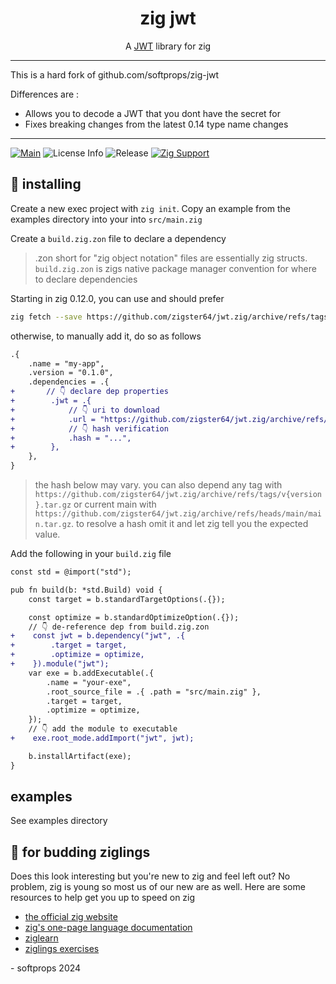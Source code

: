 <h1 align="center">
    zig jwt
</h1>

<div align="center">
    A <a href="https://jwt.io/">JWT</a> library for zig
</div>

---

This is a hard fork of github.com/softprops/zig-jwt

Differences are :

- Allows you to decode a JWT that you dont have the secret for
- Fixes breaking changes from the latest 0.14 type name changes

---

[![Main](https://github.com/zigster64/jwt.zig/actions/workflows/ci.yml/badge.svg)](https://github.com/zigster64/jwt.zig/actions/workflows/ci.yml) ![License Info](https://img.shields.io/github/license/zigster64/jwt.zig) ![Release](https://img.shields.io/github/v/release/zigster64/jwt.zig) [![Zig Support](https://img.shields.io/badge/zig-0.13.0-black?logo=zig)](https://ziglang.org/documentation/0.14.0/)

## 📼 installing

Create a new exec project with `zig init`. Copy an example from the examples directory into your into `src/main.zig`

Create a `build.zig.zon` file to declare a dependency

> .zon short for "zig object notation" files are essentially zig structs. `build.zig.zon` is zigs native package manager convention for where to declare dependencies

Starting in zig 0.12.0, you can use and should prefer

```sh
zig fetch --save https://github.com/zigster64/jwt.zig/archive/refs/tags/v1.0.0.tar.gz
```

otherwise, to manually add it, do so as follows

```diff
.{
    .name = "my-app",
    .version = "0.1.0",
    .dependencies = .{
+       // 👇 declare dep properties
+        .jwt = .{
+            // 👇 uri to download
+            .url = "https://github.com/zigster64/jwt.zig/archive/refs/tags/v1.0.0.tar.gz",
+            // 👇 hash verification
+            .hash = "...",
+        },
    },
}
```

> the hash below may vary. you can also depend any tag with `https://github.com/zigster64/jwt.zig/archive/refs/tags/v{version}.tar.gz` or current main with `https://github.com/zigster64/jwt.zig/archive/refs/heads/main/main.tar.gz`. to resolve a hash omit it and let zig tell you the expected value.

Add the following in your `build.zig` file

```diff
const std = @import("std");

pub fn build(b: *std.Build) void {
    const target = b.standardTargetOptions(.{});

    const optimize = b.standardOptimizeOption(.{});
    // 👇 de-reference dep from build.zig.zon
+    const jwt = b.dependency("jwt", .{
+        .target = target,
+        .optimize = optimize,
+    }).module("jwt");
    var exe = b.addExecutable(.{
        .name = "your-exe",
        .root_source_file = .{ .path = "src/main.zig" },
        .target = target,
        .optimize = optimize,
    });
    // 👇 add the module to executable
+    exe.root_mode.addImport("jwt", jwt);

    b.installArtifact(exe);
}
```

## examples

See examples directory

## 🥹 for budding ziglings

Does this look interesting but you're new to zig and feel left out? No problem, zig is young so most us of our new are as well. Here are some resources to help get you up to speed on zig

- [the official zig website](https://ziglang.org/)
- [zig's one-page language documentation](https://ziglang.org/documentation/0.13.0/)
- [ziglearn](https://ziglearn.org/)
- [ziglings exercises](https://github.com/ratfactor/ziglings)


\- softprops 2024
